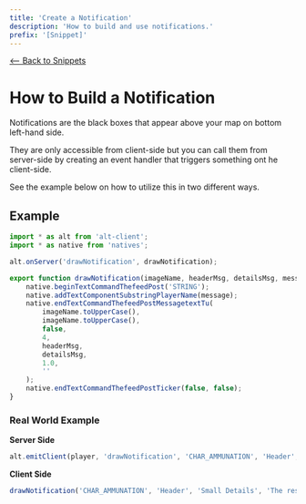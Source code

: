 ```yaml
---
title: 'Create a Notification'
description: 'How to build and use notifications.'
prefix: '[Snippet]'
---
```


[<-- Back to Snippets](./README.md)

# How to Build a Notification

Notifications are the black boxes that appear above your map on bottom left-hand side.

They are only accessible from client-side but you can call them from server-side by creating an event handler that triggers something ont he client-side.

See the example below on how to utilize this in two different ways.

## Example

```js
import * as alt from 'alt-client';
import * as native from 'natives';

alt.onServer('drawNotification', drawNotification);

export function drawNotification(imageName, headerMsg, detailsMsg, message) {
    native.beginTextCommandThefeedPost('STRING');
    native.addTextComponentSubstringPlayerName(message);
    native.endTextCommandThefeedPostMessagetextTu(
        imageName.toUpperCase(),
        imageName.toUpperCase(),
        false,
        4,
        headerMsg,
        detailsMsg,
        1.0,
        ''
    );
    native.endTextCommandThefeedPostTicker(false, false);
}
```

### Real World Example

**Server Side**

```js
alt.emitClient(player, 'drawNotification', 'CHAR_AMMUNATION', 'Header', 'Small Details', 'The rest of the owl.');
```

**Client Side**

```js
drawNotification('CHAR_AMMUNATION', 'Header', 'Small Details', 'The rest of the owl.');
```
